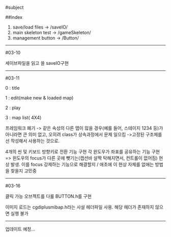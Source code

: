#subject

##index
1. save/load files -> /saveIO/
2. main skeleton test -> /gameSkeleton/
3. management button -> /Button/

-----------

#03-10

세이브파일을 읽고 쓸 saveIO구현



----------------------------------------
#03-11

<scene list>

0 : title

1 : edit(make new & loaded map)

2 : play

3 : map list( 4X4)


프레임워크 폐기 -> 같은 속성의 다른 맵이 많을 경우(예를 들어, 스테이지 1234 등)가 아니라면 큰 의미 없고, 오히려 class가 상속과정에서 문제 일으킴
->고정된 구조체를 선 작성해서 사용하는 것으로.


4개의 씬 및 키보드 방향키로 전환 기능 구현
각 윈도우가 좌표를 공유하는 기능 구현 => 윈도우의 focus가 다른 곳에 뺏기는(캡션바 살짝 탁해지면서, 컨트롤이 없어짐) 현상 발생. 이를 focus 강제하는 기능으로 해결할지 / 애초에 이 현상 자체를 없애는 방법을 찾을지 고민중

---------------------------------------
#03-16

클릭 가능 오브젝트를 다룰 BUTTON.h를 구현

이미지 로드는 cgdiplusmibap.h라는 사설 헤더파일 사용.
해당 헤더가 존재하지 않으면 실행 불가


-------------------------------------

업데이트 예정...




